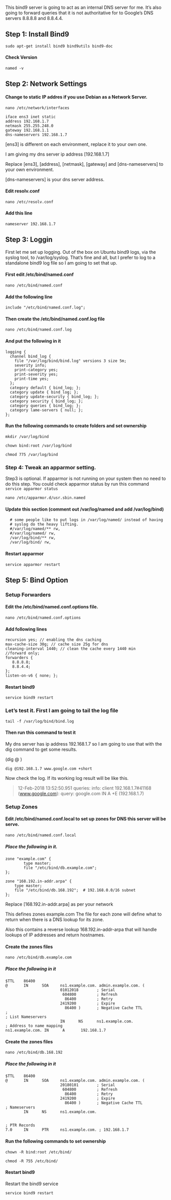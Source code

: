This bind9 server is going to act as an internal DNS server for me. It’s also going to forward queries that it is not authoritative for to Google’s DNS servers 8.8.8.8 and 8.8.4.4.

## Step 1: Install Bind9
`sudo apt-get install bind9 bind9utils bind9-doc`

#### Check Version 
`named -v`

## Step 2: Network Settings
#### Change to static IP addres if you use Debian as a Network Server.
`nano /etc/network/interfaces`

```
iface ens3 inet static
address 192.168.1.7
netmask 255.255.248.0
gateway 192.168.1.1
dns-nameservers 192.168.1.7
```
[ens3] is different on each environment, replace it to your own one.

I am giving my dns server ip address [192.168.1.7]

Replace [ens3], [address], [netmask], [gateway] and [dns-nameservers] to your own environment.

[dns-nameservers] is your dns server address.

#### Edit resolv.conf

`nano /etc/resolv.conf`

#### Add this line

`nameserver 192.168.1.7`

## Step 3: Loggin
First let me set up logging.  Out of the box on Ubuntu bind9 logs, via the syslog tool, to /var/log/syslog.    That’s fine and all, but I prefer to log to a standalone bind9 log file so I am going to set that up.

#### First edit /etc/bind/named.conf
`nano /etc/bind/named.conf`

#### Add the following line
`include "/etc/bind/named.conf.log";`

#### Then create the /etc/bind/named.conf.log file
`nano /etc/bind/named.conf.log`

#### And put the following in it
```
logging {
  channel bind_log {
    file "/var/log/bind/bind.log" versions 3 size 5m;
    severity info;
    print-category yes;
    print-severity yes;
    print-time yes;
  };
  category default { bind_log; };
  category update { bind_log; };
  category update-security { bind_log; };
  category security { bind_log; };
  category queries { bind_log; };
  category lame-servers { null; };
};
```
#### Run the following commands to create folders and set ownership
`mkdir /var/log/bind`

`chown bind:root /var/log/bind`

`chmod 775 /var/log/bind`

### Step 4: Tweak an apparmor setting.
Step3 is optional. If apparmor is not running on your system then no need to do this step. You could check apparmor status by run this command `service apparmor status`

`nano /etc/apparmor.d/usr.sbin.named`

#### Update this section (comment out /var/log/named and add /var/log/bind)
```
  # some people like to put logs in /var/log/named/ instead of having
  # syslog do the heavy lifting.
  #/var/log/named/** rw,
  #/var/log/named/ rw,
  /var/log/bind/** rw,
  /var/log/bind/ rw,
 ```
 
 #### Restart apparmor
 `service apparmor restart`
 
 ## Step 5: Bind Option
 
 
 ### Setup Forwarders
 #### Edit the /etc/bind/named.conf.options file.
 `nano /etc/bind/named.conf.options`
 
 #### Add following lines
 ```
 recursion yes; // enabling the dns caching
 max-cache-size 30g; // cache size 25g for dns
 cleaning-interval 1440; // clean the cache every 1440 min
 //forward only;
 forwarders {
    8.8.8.8;
    8.8.4.4;
 };
 listen-on-v6 { none; };
```

#### Restart bind9
`service bind9 restart`

### Let’s test it. First I am going to tail the log file
`tail -f /var/log/bind/bind.log`

#### Then run this command to test it
My dns server has ip address 192.168.1.7 so I am going to use that with the dig command to get some results.

(dig @<your dns server ip> <destination ip address>)
  
`dig @192.168.1.7 www.google.com +short`
 
Now check the log. If its working log result will be like this.
>12-Feb-2018 13:52:50.951 queries: info: client 192.168.1.7#41168 (www.google.com): query: google.com IN A +E (192.168.1.7)

### Setup Zones
#### Edit /etc/bind/named.conf.local to set up zones for DNS this server will be serve.
`nano /etc/bind/named.conf.local`

##### Place the following in it.
```
zone "example.com" {
        type master;
        file "/etc/bind/db.example.com";
};

zone "168.192.in-addr.arpa" {
    type master;
    file "/etc/bind/db.168.192";  # 192.168.0.0/16 subnet
};
```
Replace [168.192.in-addr.arpa] as per your network

This defines zones example.com  The file for each zone will define what to return when there is a DNS lookup for its zone.

Also this contains a reverse lookup 168.192.in-addr-arpa that will handle lookups of IP addresses and return hostnames.

#### Create the zones files
`nano /etc/bind/db.example.com`

##### Place the following in it
```
$TTL    86400
@       IN      SOA     ns1.example.com. admin.example.com. (
                        01012018        ; Serial
                         604800         ; Refresh
                          86400         ; Retry
                        2419200         ; Expire
                          86400 )       ; Negative Cache TTL
;
; List Nameservers
                        IN      NS      ns1.example.com.
; Address to name mapping
ns1.example.com. IN      A       192.168.1.7
```

#### Create the zones files
`nano /etc/bind/db.168.192`

##### Place the following in it
```
$TTL    86400
@       IN      SOA     ns1.example.com. admin.example.com. (
                        20180101        ; Serial
                         604800         ; Refresh
                          86400         ; Retry
                        2419200         ; Expire
                          86400 )       ; Negative Cache TTL
; Nameservers
        IN      NS      ns1.example.com.


; PTR Records
7.0     IN      PTR     ns1.example.com. ; 192.168.1.7
```
#### Run the following commands to set ownership

`chown -R bind:root /etc/bind/`

`chmod -R 755 /etc/bind/`

#### Restart bind9
Restart the bind9 service

`service bind9 restart`
